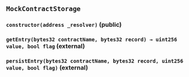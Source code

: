 ## `MockContractStorage`

### `constructor(address _resolver)` (public)

### `getEntry(bytes32 contractName, bytes32 record) → uint256 value, bool flag` (external)

### `persistEntry(bytes32 contractName, bytes32 record, uint256 value, bool flag)` (external)
